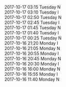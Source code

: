 2017-10-17 03:15 Tuesday  N  
2017-10-17 03:10 Tuesday  I  
2017-10-17 02:50 Tuesday  N  
2017-10-17 02:45 Tuesday  I  
2017-10-17 01:45 Tuesday  N  
2017-10-17 01:40 Tuesday  I  
2017-10-17 00:25 Tuesday  N  
2017-10-16 21:20 Monday  I  
2017-10-16 21:05 Monday  N  
2017-10-16 20:55 Monday  I  
2017-10-16 20:45 Monday  N  
2017-10-16 20:30 Monday  I  
2017-10-16 16:00 Monday  N  
2017-10-16 15:55 Monday  I  
2017-10-16 11:40 Monday  N  
